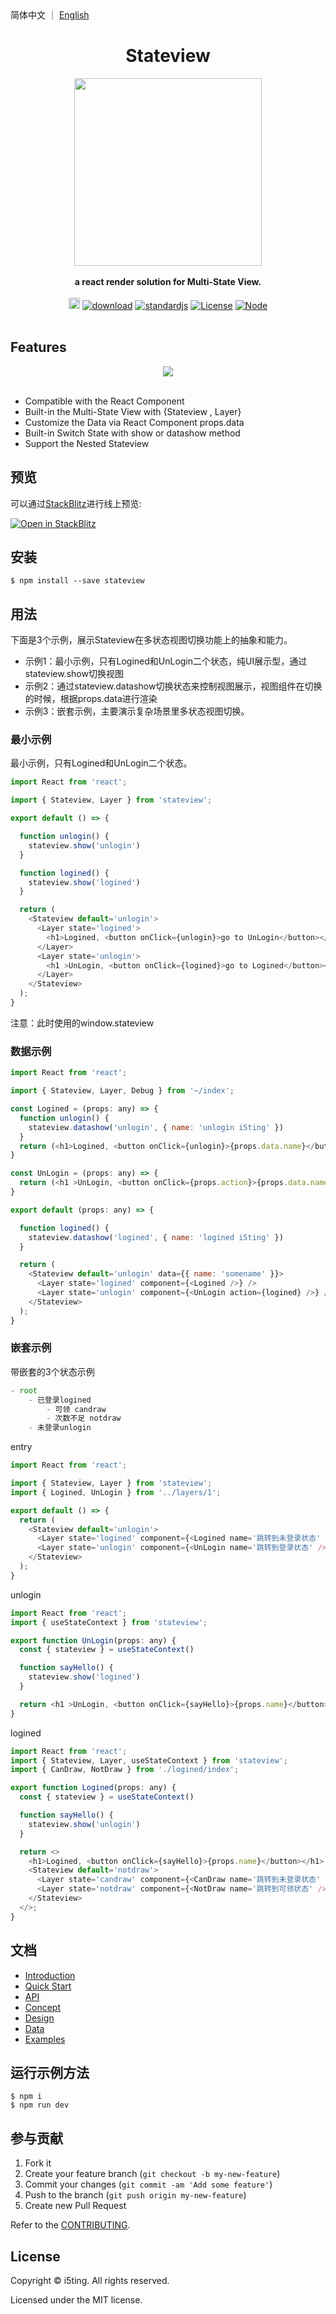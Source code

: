  
<div>
  简体中文 ｜ <a href="./README_EN.md">English</a>
</div>

<h1 align="center"> Stateview </h1>
<div align="center">
  <img src="https://img.alicdn.com/imgextra/i3/O1CN01ukckHc1yE7ND85M1s_!!6000000006546-2-tps-1088-970.png" width="300" />
</div>
<br />

<div align="center">
  <strong> a react render solution for Multi-State View.</strong>
</div>
<br />

<div align="center">
  <a href="https://badge.fury.io/js/stateview"><img src="https://badge.fury.io/js/stateview.svg" alt="npm version" height="18"></a>
  <a href="https://npmcharts.com/compare/stateview" target="_blank"><img src="https://img.shields.io/npm/dm/stateview" alt="download"></a>
  <a href="https://standardjs.com" target="_blank"><img src="https://img.shields.io/badge/code_style-standard-brightgreen.svg" alt="standardjs"></a>
  <a href="https://github.com/i5ting/stateview" target="_blank"><img src="https://img.shields.io/npm/l/vue.svg" alt="License"></a>
  <a href="https://github.com/zhangyuang/i5ting/stateview" target="_blank"><img src="https://img.shields.io/badge/node-%3E=12-green.svg" alt="Node"></a>
</div>
<br />

## Features

<div align="center">
  <img src="https://img.alicdn.com/imgextra/i3/O1CN01mspQkq1mGc9AnkL9V_!!6000000004927-2-tps-2448-1372.png"/>
</div>
<br />

- Compatible with the React Component
- Built-in the Multi-State View with {Stateview , Layer}
- Customize the Data via React Component props.data
- Built-in Switch State with show or datashow method
- Support the Nested Stateview

## 预览

可以通过[StackBlitz](http://stackblitz.com/)进行线上预览:

[![Open in StackBlitz](https://developer.stackblitz.com/img/open_in_stackblitz.svg)](https://stackblitz.com/github/i5ting/stateview)

## 安装

    $ npm install --save stateview

## 用法

下面是3个示例，展示Stateview在多状态视图切换功能上的抽象和能力。

- 示例1：最小示例，只有Logined和UnLogin二个状态，纯UI展示型，通过stateview.show切换视图
- 示例2：通过stateview.datashow切换状态来控制视图展示，视图组件在切换的时候，根据props.data进行渲染
- 示例3：嵌套示例，主要演示复杂场景里多状态视图切换。

### 最小示例

最小示例，只有Logined和UnLogin二个状态。

```js
import React from 'react';

import { Stateview, Layer } from 'stateview';

export default () => {

  function unlogin() {
    stateview.show('unlogin')
  }

  function logined() {
    stateview.show('logined')
  }

  return (
    <Stateview default='unlogin'>
      <Layer state='logined'>
        <h1>Logined, <button onClick={unlogin}>go to UnLogin</button></h1>
      </Layer>
      <Layer state='unlogin'>
        <h1 >UnLogin, <button onClick={logined}>go to Logined</button></h1>;
      </Layer>
    </Stateview>
  );
}
```

注意：此时使用的window.stateview

### 数据示例

```js
import React from 'react';

import { Stateview, Layer, Debug } from '~/index';

const Logined = (props: any) => {
  function unlogin() {
    stateview.datashow('unlogin', { name: 'unlogin i5ting' })
  }
  return (<h1>Logined, <button onClick={unlogin}>{props.data.name}</button></h1>)
}

const UnLogin = (props: any) => {
  return (<h1 >UnLogin, <button onClick={props.action}>{props.data.name}</button></h1>)
}

export default (props: any) => {

  function logined() {
    stateview.datashow('logined', { name: 'logined i5ting' })
  }

  return (
    <Stateview default='unlogin' data={{ name: 'somename' }}>
      <Layer state='logined' component={<Logined />} />
      <Layer state='unlogin' component={<UnLogin action={logined} />} />
    </Stateview>
  );
}
```

### 嵌套示例

带嵌套的3个状态示例

```js
- root
    - 已登录logined
        - 可领 candraw
        - 次数不足 notdraw
    - 未登录unlogin
```

entry

```js
import React from 'react';

import { Stateview, Layer } from 'stateview';
import { Logined, UnLogin } from '../layers/1';

export default () => {
  return (
    <Stateview default='unlogin'>
      <Layer state='logined' component={<Logined name='跳转到未登录状态' />} />
      <Layer state='unlogin' component={<UnLogin name='跳转到登录状态' />} />
    </Stateview>
  );
}
```

unlogin

```js
import React from 'react';
import { useStateContext } from 'stateview';

export function UnLogin(props: any) {
  const { stateview } = useStateContext()

  function sayHello() {
    stateview.show('logined')
  }

  return <h1 >UnLogin, <button onClick={sayHello}>{props.name}</button></h1>;
}
```

logined

```js
import React from 'react';
import { Stateview, Layer, useStateContext } from 'stateview';
import { CanDraw, NotDraw } from './logined/index';

export function Logined(props: any) {
  const { stateview } = useStateContext()

  function sayHello() {
    stateview.show('unlogin')
  }

  return <>
    <h1>Logined, <button onClick={sayHello}>{props.name}</button></h1>
    <Stateview default='notdraw'>
      <Layer state='candraw' component={<CanDraw name='跳转到未登录状态' />} />
      <Layer state='notdraw' component={<NotDraw name='跳转到可领状态' />} />
    </Stateview>
  </>;
}
```

## 文档

- [Introduction](./docs/introduction.md)
- [Quick Start](./docs/quick-start.md)
- [API](./docs/api.md)
- [Concept](./docs/concept.md)
- [Design](./docs/design.md)
- [Data](./docs/data.md)
- [Examples](./examples)

## 运行示例方法

```shell
$ npm i 
$ npm run dev
```

## 参与贡献

1. Fork it
2. Create your feature branch (`git checkout -b my-new-feature`)
3. Commit your changes (`git commit -am 'Add some feature'`)
4. Push to the branch (`git push origin my-new-feature`)
5. Create new Pull Request

Refer to the [CONTRIBUTING](./CONTRIBUTING.md).

## License

Copyright © i5ting. All rights reserved.

Licensed under the MIT license.